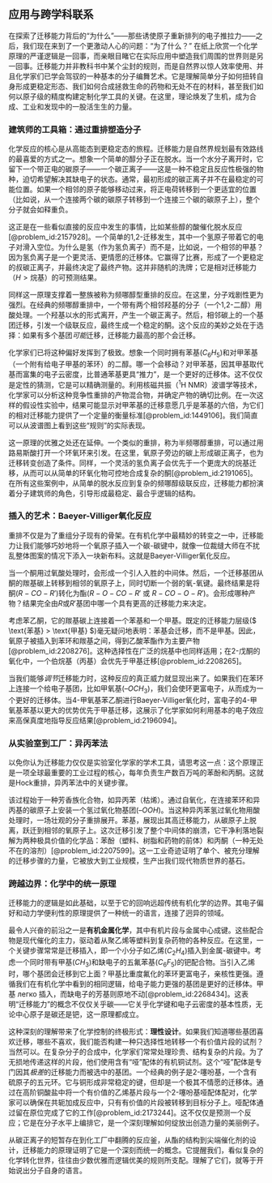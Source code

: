 ## 应用与跨学科联系

在探索了迁移能力背后的“为什么”——那些诱使原子重新排列的电子推拉力——之后，我们现在来到了一个更激动人心的问题：“为了什么？” 在纸上欣赏一个化学原理的严谨逻辑是一回事，而亲眼目睹它在实际应用中塑造我们周围的世界则是另一回事。迁移能力并非教科书中某个尘封的规则，而是自然界以惊人效率使用、并且化学家们已学会驾驭的一种基本的分子编舞艺术。它是理解简单分子如何扭转自身形成更稳定形态、我们如何合成拯救生命的药物和无处不在的材料，甚至我们如何以原子级的精度构建定制化学工具的关键。在这里，理论焕发了生机，成为合成、工业和发现中的一股活生生的力量。

### 建筑师的工具箱：通过重排塑造分子

化学反应的核心是从高能态到更稳定态的旅程。迁移能力是自然界规划最有效路线的最喜爱的方式之一。想象一个简单的醇分子正在脱水。当一个水分子离开时，它留下一个带正电的碳原子——一个碳正离子——这是一种不稳定且反应性极强的物种，迫切希望解决其缺电子的状态。通常，最初形成的碳正离子并不在最稳定的可能位置。如果一个相邻的原子能够移动过来，将正电荷转移到一个更适宜的位置（比如说，从一个连接两个碳的碳原子转移到一个连接三个碳的碳原子上），整个分子就会如释重负。

这正是在一些看似直接的反应中发生的事情，比如某些醇的酸催化脱水反应[@problem_id:2157928]。一个简单的1,2-迁移发生，其中一个氢原子带着它的电子对滑入空位。为什么是氢（作为氢负离子）而不是，比如说，一个相邻的甲基？因为氢负离子是一个更灵活、更情愿的迁移体。它赢得了比赛，形成了一个更稳定的叔碳正离子，并最终决定了最终产物。这并非随机的洗牌；它是相对迁移能力（$H \gt \text{烷基}$）的可预测结果。

同样这一原理支撑着一整族被称为频哪醇型重排的反应。在这里，分子戏剧性更为强烈。在经典的频哪醇重排中，一个带有两个相邻羟基的分子（一个1,2-二醇）用酸处理。一个羟基以水的形式离开，产生一个碳正离子。然后，相邻碳上的一个基团迁移，引发一个级联反应，最终生成一个稳定的酮。这个反应的美妙之处在于选择：如果有多个基团*可能*迁移，迁移能力最高的那个会迁移。

化学家们已将这种偏好发挥到了极致。想象一个同时拥有苯基($C_6H_5$)和对甲苯基（一个附有给电子甲基的苯环）的二醇。哪一个会移动？对甲苯基，因其甲基取代基而富集的电子云密度，比普通苯基更具“推力”，是一个更好的迁移体。这不仅仅是定性的猜测，它是可以精确测量的。利用核磁共振（$^1$H NMR）波谱学等技术，化学家可以分析这种竞争性重排的产物混合物，并确定产物的确切比例。在一次这样的假设性实验中，结果可能显示对甲苯基的迁移意愿几乎是苯基的六倍，为它们的相对迁移能力提供了一个定量的衡量标准[@problem_id:1449106]。我们简直可以从波谱图上看到这些“规则”的实际表现。

这一原理的优雅之处还在延伸。一个类似的重排，称为半频哪醇重排，可以通过用路易斯酸打开一个环氧环来引发。在这里，氧原子旁边的碳上形成碳正离子，也为迁移转变创造了条件。同样，一个灵活的氢负离子会优先于一个更庞大的烷基迁移，从而可以从简单的环氧化物可控地合成复杂的酮[@problem_id:2191065]。在所有这些案例中，从简单的脱水反应到复杂的频哪醇级联反应，迁移能力都扮演着分子建筑师的角色，引导形成最稳定、最合乎逻辑的结构。

### 插入的艺术：Baeyer-Villiger氧化反应

重排不仅是为了重组分子现有的骨架。在有机化学中最精妙的转变之一中，迁移能力让我们能够巧妙地将一个氧原子插入一个碳-碳键中，就像一位裁缝大师在不扰乱整体图案的情况下添入一块新布料。这就是Baeyer-Villiger氧化反应。

当一个酮用过氧酸处理时，会形成一个引人入胜的中间体。然后，一个迁移基团从酮的羰基碳上转移到相邻的氧原子上，同时切断一个弱的氧-氧键。最终结果是将酮($R-CO-R'$)转化为酯($R-O-CO-R'$ 或 $R-CO-O-R'$)。会形成哪种产物？结果完全由$R$或$R'$基团中哪一个具有更高的迁移能力来决定。

考虑苯乙酮，它的羰基碳上连接着一个苯基和一个甲基。既定的迁移能力层级($ \text{苯基} > \text{甲基} $)毫无疑问地表明：苯基会迁移，而不是甲基。因此，氧原子被插入到苯环和羰基之间，得到乙酸苯酯作为主要产物[@problem_id:2208276]。这种选择性在广泛的烷基中也同样适用；在2-戊酮的氧化中，一个伯烷基（丙基）会优先于甲基迁移[@problem_id:2208265]。

当我们能够*调节*迁移能力时，这种反应的真正威力就显现出来了。如果我们在苯环上连接一个给电子基团，比如甲氧基($–OCH_3$)，我们会使环更富电子，从而成为一个更好的迁移体。当4-甲氧基苯乙酮进行Baeyer-Villiger氧化时，富电子的4-甲氧基苯基以更大的优势优先于甲基迁移，这展示了化学家如何利用基本的电子效应来高保真度地指导反应结果[@problem_id:2196094]。

### 从实验室到工厂：异丙苯法

以免你认为迁移能力仅仅是实验室化学家的学术工具，请思考这一点：这个原理正是一项全球最重要的工业过程的核心，每年负责生产数百万吨的苯酚和丙酮。这就是Hock重排，异丙苯法中的关键步骤。

该过程始于一种芳香族化合物，如异丙苯（枯烯）。通过自氧化，在连接苯环和异丙基的碳原子上安装一个氢过氧化物基团($–OOH$)。当这种异丙苯氢过氧化物用酸处理时，一场壮观的分子重排展开。苯基，展现出其高迁移能力，从碳原子上脱离，跃迁到相邻的氧原子上。这次迁移引发了整个中间体的崩溃，它干净利落地裂解为两种极具价值的化学品：苯酚（塑料、树脂和药物的前体）和丙酮（一种无处不在的溶剂）[@problem_id:2207599]。这一工业奇迹证明了单个、被充分理解的迁移步骤的力量，它被放大到工业规模，生产出我们现代物质世界的基石。

### 跨越边界：化学中的统一原理

迁移能力的逻辑是如此基础，以至于它的回响远超传统有机化学的边界。其电子偏好和动力学便利性的原理提供了一种统一的语言，连接了迥异的领域。

最令人兴奋的前沿之一是**有机金属化学**，其中有机片段与金属中心成键。这些配合物是现代催化的主力，驱动着从聚乙烯等塑料到复杂药物的各种反应。在这里，一个关键步骤常常是迁移插入，即一个小分子如乙烯($C_2H_4$)插入到金属-碳键中。考虑一个同时带有甲基($CH_3$)和缺电子的五氟苯基($C_6F_5$)的钯配合物。当引入乙烯时，哪个基团会迁移到它上面？甲基比重度氟化的苯环更富电子，亲核性更强。遵循我们在有机化学中看到的相同逻辑，给电子能力更强的基团是更好的迁移体。甲基 легко 插入，而缺电子的芳基则原地不动[@problem_id:2268434]。这表明“迁移能力”的概念不仅仅关乎碳——它关乎化学键和电子云密度的基本性质，无论中心原子是碳还是钯，这一原理都成立。

这种深刻的理解带来了化学控制的终极形式：**理性设计**。如果我们知道哪些基团喜欢迁移，哪些不喜欢，我们能否构建一种只选择性地转移一个有价值片段的试剂？当然可以。在复杂分子的合成中，化学家们常常处理珍贵、结构复杂的片段。为了无损地传递这样的片段，他们使用含有“哑”配体的有机铜试剂。这个“哑”配体是专门因其*极差*的迁移能力而被选中的基团。一个经典的例子是2-噻吩基，一个含有硫原子的五元环。它与铜形成非常稳定的键，但却是一个极其不情愿的迁移体。通过在高阶铜酸盐中将一个有价值的乙烯基片段与一个2-噻吩基哑配体配对，化学家可以确保在共轭加成反应中，只有有价值的片段被转移到目标分子上。哑配体通过留在原位完成了它的工作[@problem_id:2173244]。这不仅仅是预测一个反应；它是在分子水平上编排它，是一个深刻理解如何绽放出创造力量的美丽例子。

从碳正离子的短暂存在到化工厂中翻腾的反应釜，从酯的结构到尖端催化剂的设计，迁移能力的原理证明了它是一个深刻而统一的概念。它提醒我们，看似复杂的化学转化世界，往往由少数优雅而逻辑优美的规则所支配。理解了它们，就等于开始说出分子自身的语言。